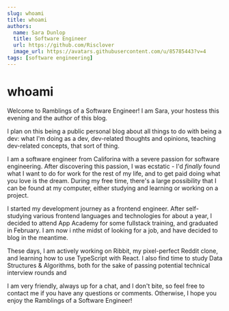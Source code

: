 ```yaml
---
slug: whoami
title: whoami
authors:
  name: Sara Dunlop
  title: Software Engineer
  url: https://github.com/Risclover
  image_url: https://avatars.githubusercontent.com/u/85785443?v=4
tags: [software engineering]
---
```


# whoami


Welcome to Ramblings of a Software Engineer! I am Sara, your hostess this evening and the author of this blog.

I plan on this being a public personal blog about all things to do with being a dev: what I'm doing as a dev, dev-related thoughts and opinions, teaching dev-related concepts, that sort of thing.

I am a software engineer from Califorina with a severe passion for software engineering. After discovering this passion, I was ecstatic - I'd _finally_ found what I want to do for work for the rest of my life, and to get paid doing what you love is the dream. During my free time, there's a large possibility that I can be found at my computer, either studying and learning or working on a project.

I started my development journey as a frontend engineer. After self-studying various frontend languages and technologies for about a year, I decided to attend App Academy for some fullstack training, and graduated in February. I am now i nthe midst of looking for a job, and have decided to blog in the meantime.

These days, I am actively working on Ribbit, my pixel-perfect Reddit clone, and learning how to use TypeScript with React. I also find time to study Data Structures & Algorithms, both for the sake of passing potential technical interview rounds and 

I am very friendly, always up for a chat, and I don't bite, so feel free to contact me if you have any questions or comments. Otherwise, I hope you enjoy the Ramblings of a Software Engineer!
